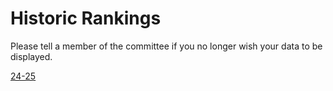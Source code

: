 # Historic Rankings

Please tell a member of the committee if you no longer wish your data to be displayed.

[24-25](/rankings/24-25.html)
